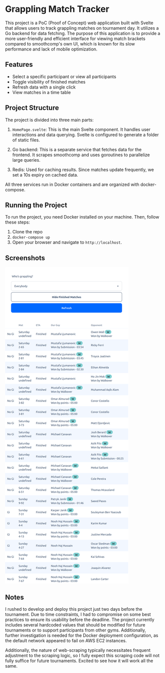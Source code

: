 # Grappling Match Tracker

This project is a PoC (Proof of Concept) web application built with Svelte that allows users to track grappling matches on tournament day. It utilizes a Go backend for data fetching. The purpose of this application is to provide a more user-friendly and efficient interface for viewing match brackets compared to smoothcomp's own UI, which is known for its slow performance and lack of mobile optimization.

## Features

- Select a specific participant or view all participants
- Toggle visibility of finished matches
- Refresh data with a single click
- View matches in a time table

## Project Structure

The project is divided into three main parts:

1. `HomePage.svelte`: This is the main Svelte component. It handles user interactions and data querying. Svelte is configured to generate a folder of static files.

2. Go backend: This is a separate service that fetches data for the frontend. It scrapes smoothcomp and uses goroutines to parallelize large queries.

3. Redis: Used for caching results. Since matches update frequently, we set a 10s expiry on cached data. 

All three services run in Docker containers and are organized with docker-compose. 

## Running the Project

To run the project, you need Docker installed on your machine. Then, follow these steps:

1. Clone the repo
2. `docker-compose up`
3. Open your browser and navigate to `http://localhost`.

## Screenshots
![Web-Browser display](image.png)
## Notes

I rushed to develop and deploy this project just two days before the tournament. Due to time constraints, I had to compromise on some best practices to ensure its usability before the deadline. The project currently includes several hardcoded values that should be modified for future tournaments or to support participants from other gyms. Additionally, further investigation is needed for the Docker deployment configuration, as the default network appeared to fail on AWS EC2 instances.

Additionally, the nature of web-scraping typically necessitates frequent adjustment to the scraping logic, so I fully expect this scraping code will not fully suffice for future tournaments. Excited to see how it will work all the same.  